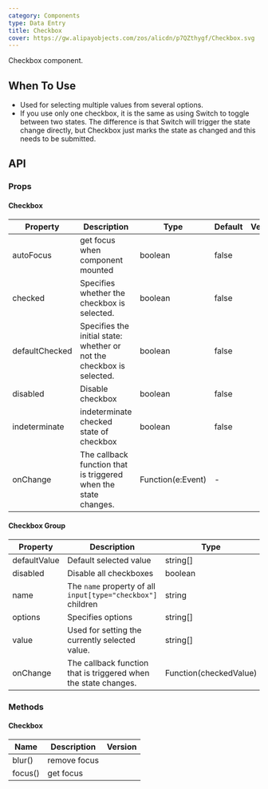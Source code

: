 ```yaml
---
category: Components
type: Data Entry
title: Checkbox
cover: https://gw.alipayobjects.com/zos/alicdn/p7QZthygf/Checkbox.svg
---
```


Checkbox component.

## When To Use

- Used for selecting multiple values from several options.
- If you use only one checkbox, it is the same as using Switch to toggle between two states. The difference is that Switch will trigger the state change directly, but Checkbox just marks the state as changed and this needs to be submitted.

## API

### Props

#### Checkbox

| Property | Description | Type | Default | Version |
| --- | --- | --- | --- | --- |
| autoFocus | get focus when component mounted | boolean | false |  |
| checked | Specifies whether the checkbox is selected. | boolean | false |  |
| defaultChecked | Specifies the initial state: whether or not the checkbox is selected. | boolean | false |  |
| disabled | Disable checkbox | boolean | false |  |
| indeterminate | indeterminate checked state of checkbox | boolean | false |  |
| onChange | The callback function that is triggered when the state changes. | Function(e:Event) | - |  |

#### Checkbox Group

| Property | Description | Type | Default | Version |
| --- | --- | --- | --- | --- |
| defaultValue | Default selected value | string\[] | \[] |  |
| disabled | Disable all checkboxes | boolean | false |  |
| name | The `name` property of all `input[type="checkbox"]` children | string | - |  |
| options | Specifies options | string\[] | \[] |  |
| value | Used for setting the currently selected value. | string\[] | \[] |  |
| onChange | The callback function that is triggered when the state changes. | Function(checkedValue) | - |  |

### Methods

#### Checkbox

| Name    | Description  | Version |
| ------- | ------------ | ------- |
| blur()  | remove focus |         |
| focus() | get focus    |         |
